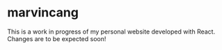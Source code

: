 # marvincang

This is a work in progress of my personal website developed with React. Changes are to be expected soon!
